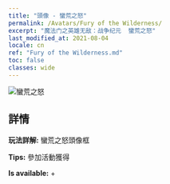 ```yaml
---
title: "頭像 - 蠻荒之怒"
permalink: /Avatars/Fury of the Wilderness/
excerpt: "魔法门之英雄无敌：战争纪元  蠻荒之怒"
last_modified_at: 2021-08-04
locale: cn
ref: "Fury of the Wilderness.md"
toc: false
classes: wide
---
```

 ![蠻荒之怒](/images/a/avatarFrame_29.png)

## 詳情

 **玩法詳解:** 蠻荒之怒頭像框 

 **Tips:** 參加活動獲得 

 **Is available:**  + 

